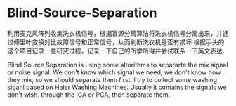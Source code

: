 # Blind-Source-Separation
利用麦克风阵列收集洗衣机信号，根据盲源分离算法将洗衣机信号分离出来，并通过傅里叶变换对比故障信号和正常信号，从而判断洗衣机是否有损坏
根据手头的这个项目记录一些研究过程，记录一下自己的所学所得并尝试联系一下英文表达.

Blind Source Separation is using some altorithms to separarte the mix signal or noise signal. We don't know which signal we need, we don't know how they mix, so we should separate them first. I try to collect some washing siganl based on Haier Washing Machines. Usually it  contains the signals we don't wish. through the ICA or PCA, then separate them. 
